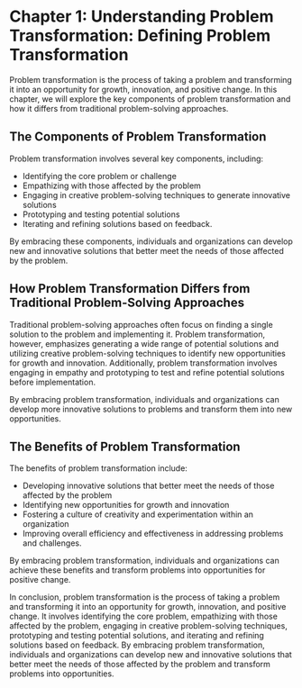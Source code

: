 Chapter 1: Understanding Problem Transformation: Defining Problem Transformation
================================================================================

Problem transformation is the process of taking a problem and transforming it into an opportunity for growth, innovation, and positive change. In this chapter, we will explore the key components of problem transformation and how it differs from traditional problem-solving approaches.

The Components of Problem Transformation
----------------------------------------

Problem transformation involves several key components, including:

* Identifying the core problem or challenge
* Empathizing with those affected by the problem
* Engaging in creative problem-solving techniques to generate innovative solutions
* Prototyping and testing potential solutions
* Iterating and refining solutions based on feedback.

By embracing these components, individuals and organizations can develop new and innovative solutions that better meet the needs of those affected by the problem.

How Problem Transformation Differs from Traditional Problem-Solving Approaches
------------------------------------------------------------------------------

Traditional problem-solving approaches often focus on finding a single solution to the problem and implementing it. Problem transformation, however, emphasizes generating a wide range of potential solutions and utilizing creative problem-solving techniques to identify new opportunities for growth and innovation. Additionally, problem transformation involves engaging in empathy and prototyping to test and refine potential solutions before implementation.

By embracing problem transformation, individuals and organizations can develop more innovative solutions to problems and transform them into new opportunities.

The Benefits of Problem Transformation
--------------------------------------

The benefits of problem transformation include:

* Developing innovative solutions that better meet the needs of those affected by the problem
* Identifying new opportunities for growth and innovation
* Fostering a culture of creativity and experimentation within an organization
* Improving overall efficiency and effectiveness in addressing problems and challenges.

By embracing problem transformation, individuals and organizations can achieve these benefits and transform problems into opportunities for positive change.

In conclusion, problem transformation is the process of taking a problem and transforming it into an opportunity for growth, innovation, and positive change. It involves identifying the core problem, empathizing with those affected by the problem, engaging in creative problem-solving techniques, prototyping and testing potential solutions, and iterating and refining solutions based on feedback. By embracing problem transformation, individuals and organizations can develop new and innovative solutions that better meet the needs of those affected by the problem and transform problems into opportunities.
